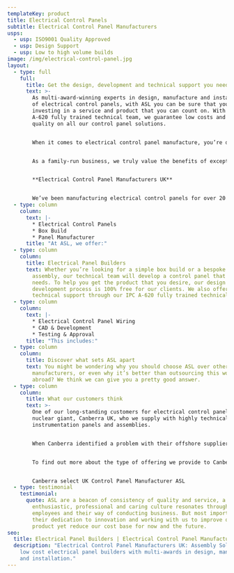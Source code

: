 ```yaml
---
templateKey: product
title: Electrical Control Panels
subtitle: Electrical Control Panel Manufacturers
usps:
  - usp: ISO9001 Quality Approved
  - usp: Design Support
  - usp: Low to high volume builds
image: /img/electrical-control-panel.jpg
layout:
  - type: full
    full:
      title: Get the design, development and technical support you need with ASL
      text: >-
        As multi-award-winning experts in design, manufacture and installation
        of electrical control panels, with ASL you can be sure that you’re
        investing in a service and product that you can count on. With an IPC
        A-620 fully trained technical team, we guarantee low costs and high
        quality on all our control panel solutions. 


        When it comes to electrical control panel manufacture, you’re dealing with the technological brains of your operation which leaves little margin for mistakes. Our technical team have excellent design and engineering capabilities, designed to help clients with even the most complex of requirements.  


        As a family-run business, we truly value the benefits of exceptional customer service as well as being a local manufacturer to the UK. We go above and beyond to ensure that we offer support when you need it, and this doesn’t end once you’ve received your product. We aim to build relationships that stand the test of time with our clients; we’re not simply one-trick ponies.


        **Electrical Control Panel Manufacturers UK**


        We’ve been manufacturing electrical control panels for over 20 years and in this time, we’ve developed many longstanding client relationships. We consistently offer low-costs and a fast turnaround, without ever compromising on the quality of your product. To keep up these high standards, all our staff go through annual training with the aim to reduce costs and lead times.
  - type: column
    column:
      text: |-
        * Electrical Control Panels
        * Box Build
        * Panel Manufacturer
      title: "At ASL, we offer:"
  - type: column
    column:
      title: Electrical Panel Builders
      text: Whether you’re looking for a simple box build or a bespoke panel build
        assembly, our technical team will develop a control panel that fits your
        needs. To help you get the product that you desire, our design and
        development process is 100% free for our clients. We also offer free
        technical support through our IPC A-620 fully trained technical team.
  - type: column
    column:
      text: |-
        * Electrical Control Panel Wiring
        * CAD & Development
        * Testing & Approval
      title: "This includes:"
  - type: column
    column:
      title: Discover what sets ASL apart
      text: You might be wondering why you should choose ASL over other UK
        manufacturers, or even why it’s better than outsourcing this work
        abroad? We think we can give you a pretty good answer.
  - type: column
    column:
      title: What our customers think
      text: >-
        One of our long-standing customers for electrical control panels is the
        nuclear giant, Canberra UK, who we supply with highly technical nuclear
        instrumentation panels and assemblies.


        When Canberra identified a problem with their offshore supplier for cable assemblies and control panels, their own quality began to quickly decline. That’s where we came in. 


        To find out more about the type of offering we provide to Canberra, why not take a look at our case study below? 


        Canberra select UK Control Panel Manufacturer ASL
  - type: testimonial
    testimonial:
      quote: ASL are a beacon of consistency of quality and service, a business who’s
        enthusiastic, professional and caring culture resonates throughout the
        employees and their way of conducting business. But most importantly
        their dedication to innovation and working with us to improve our
        product yet reduce our cost base for now and the future.
seo:
  title: Electrical Panel Builders | Electrical Control Panel Manufacturers UK
  description: "Electrical Control Panel Manufacturers UK: Assembly Solutions are
    low cost electrical panel builders with multi-awards in design, manufacture
    and installation."
---
```

